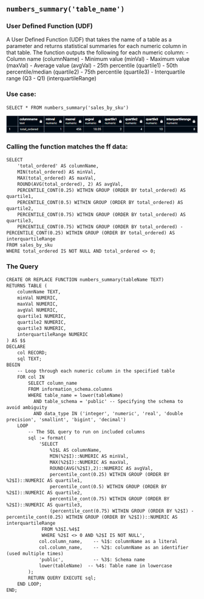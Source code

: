 ## `numbers_summary('table_name')`
### User Defined Function (UDF)
A User Defined Function (UDF) that takes the name of a table as a parameter and returns statistical summaries for each numeric column in that table. The function outputs the following for each numeric column:
    - Column name (columnName)
    - Minimum value (minVal)
    - Maximum value (maxVal)
    - Average value (avgVal)
    - 25th percentile (quartile1)
    - 50th percentile/median (quartile2)
    - 75th percentile (quartile3)
    - Interquartile range (Q3 - Q1) (interquartileRange)

### Use case:
`SELECT * FROM numbers_summary('sales_by_sku')`

![usecase img](../img/usecase_03.png)

### Calling the function matches the ff data:
```
SELECT
    'total_ordered' AS columnName,
    MIN(total_ordered) AS minVal,
    MAX(total_ordered) AS maxVal,
    ROUND(AVG(total_ordered), 2) AS avgVal,
    PERCENTILE_CONT(0.25) WITHIN GROUP (ORDER BY total_ordered) AS quartile1,
    PERCENTILE_CONT(0.5) WITHIN GROUP (ORDER BY total_ordered) AS quartile2,
    PERCENTILE_CONT(0.75) WITHIN GROUP (ORDER BY total_ordered) AS quartile3,
    PERCENTILE_CONT(0.75) WITHIN GROUP (ORDER BY total_ordered) - PERCENTILE_CONT(0.25) WITHIN GROUP (ORDER BY total_ordered) AS interquartileRange
FROM sales_by_sku
WHERE total_ordered IS NOT NULL AND total_ordered <> 0;
```

### The Query
```
CREATE OR REPLACE FUNCTION numbers_summary(tableName TEXT)
RETURNS TABLE (
    columnName TEXT,
    minVal NUMERIC,
    maxVal NUMERIC,
    avgVal NUMERIC,
    quartile1 NUMERIC,
    quartile2 NUMERIC,
    quartile3 NUMERIC,
    interquartileRange NUMERIC
) AS $$
DECLARE
    col RECORD;
    sql TEXT;
BEGIN
    -- Loop through each numeric column in the specified table
    FOR col IN
        SELECT column_name
        FROM information_schema.columns
        WHERE table_name = lower(tableName)
          AND table_schema = 'public' -- Specifying the schema to avoid ambiguity
          AND data_type IN ('integer', 'numeric', 'real', 'double precision', 'smallint', 'bigint', 'decimal')
    LOOP
        -- The SQL query to run on included columns
        sql := format(
            'SELECT 
                %1$L AS columnName,
                MIN(%2$I)::NUMERIC AS minVal,
                MAX(%2$I)::NUMERIC AS maxVal,
                ROUND(AVG(%2$I),2)::NUMERIC AS avgVal,
                percentile_cont(0.25) WITHIN GROUP (ORDER BY %2$I)::NUMERIC AS quartile1,
                percentile_cont(0.5) WITHIN GROUP (ORDER BY %2$I)::NUMERIC AS quartile2,
                percentile_cont(0.75) WITHIN GROUP (ORDER BY %2$I)::NUMERIC AS quartile3,
                (percentile_cont(0.75) WITHIN GROUP (ORDER BY %2$I) - percentile_cont(0.25) WITHIN GROUP (ORDER BY %2$I))::NUMERIC AS interquartileRange
             FROM %3$I.%4$I
             WHERE %2$I <> 0 AND %2$I IS NOT NULL',
            col.column_name,    -- %1$: columnName as a literal
            col.column_name,    -- %2$: columnName as an identifier (used multiple times)
            'public',           -- %3$: Schema name
            lower(tableName)  -- %4$: Table name in lowercase
        );
        RETURN QUERY EXECUTE sql;
    END LOOP;
END;
```